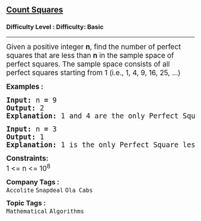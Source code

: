 <h2><a href="https://www.geeksforgeeks.org/problems/count-squares3649/1?page=1&category=Mathematical&difficulty=Basic&status=unsolved&sortBy=submissions">Count Squares</a></h2><h3>Difficulty Level : Difficulty: Basic</h3><hr><div class="problems_problem_content__Xm_eO"><p><span style="font-size: 14pt;">Given a positive integer <strong>n</strong>, find the number of perfect squares that are less than <strong>n</strong> in the sample space of perfect squares. The sample space consists of all perfect squares starting from 1 (i.e., 1, 4, 9, 16, 25, …)</span></p>
<p><span style="font-size: 14pt;"><strong>Examples :</strong></span></p>
<pre><span style="font-size: 14pt;"><strong>Input:</strong> n<strong> = </strong>9
<strong>Output: </strong>2
<strong>Explanation: </strong>1 and 4 are the only Perfect Squares less than 9. So, the Output is 2.</span></pre>
<pre><span style="font-size: 14pt;"><strong>Input:</strong> n<strong> = </strong>3
<strong>Output: </strong>1
<strong>Explanation: </strong>1 is the only Perfect Square less than 3. So, the Output is 1.</span></pre>
<p><span style="font-size: 14pt;"><strong>Constraints:</strong></span><br><span style="font-size: 14pt;">1 &lt;= n &lt;= 10<sup>8</sup></span></p></div><p><span style=font-size:18px><strong>Company Tags : </strong><br><code>Accolite</code>&nbsp;<code>Snapdeal</code>&nbsp;<code>Ola Cabs</code>&nbsp;<br><p><span style=font-size:18px><strong>Topic Tags : </strong><br><code>Mathematical</code>&nbsp;<code>Algorithms</code>&nbsp;